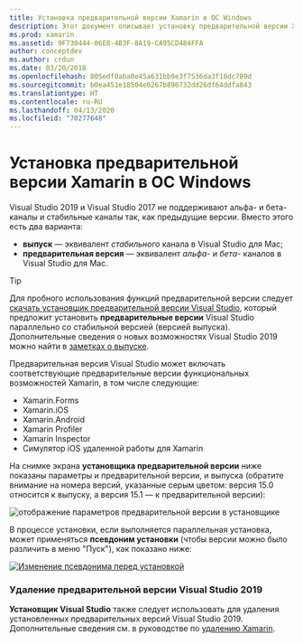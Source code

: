 ```yaml
---
title: Установка предварительной версии Xamarin в ОС Windows
description: Этот документ описывает установку предварительной версии Xamarin в Visual Studio 2019 с помощью канала предварительного выпуска.
ms.prod: xamarin
ms.assetid: 9F730444-06E8-4B3F-8A19-CA95CD484FFA
author: conceptdev
ms.author: crdun
ms.date: 03/20/2018
ms.openlocfilehash: 805edf0aba0e45a631bb9e3f7536da3f18dc789d
ms.sourcegitcommit: b0ea451e18504e6267b896732dd26df64ddfa843
ms.translationtype: HT
ms.contentlocale: ru-RU
ms.lasthandoff: 04/13/2020
ms.locfileid: "70277648"
---
```

# <a name="installing-xamarin-preview-on-windows"></a>Установка предварительной версии Xamarin в ОС Windows

Visual Studio 2019 и Visual Studio 2017 не поддерживают альфа- и бета-каналы и стабильные каналы так, как предыдущие версии. Вместо этого есть два варианта:

- **выпуск** — эквивалент _стабильного_ канала в Visual Studio для Mac;
- **предварительная версия** — эквивалент _альфа-_ и _бета-_ каналов в Visual Studio для Mac.

> [!TIP]
> Для пробного использования функций предварительной версии следует [скачать установщик предварительной версии Visual Studio](https://visualstudio.microsoft.com/vs/preview/), который предложит установить **предварительные версии** Visual Studio параллельно со стабильной версией (версией выпуска). Дополнительные сведения о новых возможностях Visual Studio 2019 можно найти в [заметках о выпуске](https://docs.microsoft.com/visualstudio/releases/2019/release-notes).

Предварительная версия Visual Studio может включать соответствующие предварительные версии функциональных возможностей Xamarin, в том числе следующие:

- Xamarin.Forms
- Xamarin.iOS
- Xamarin.Android
- Xamarin Profiler
- Xamarin Inspector
- Симулятор iOS удаленной работы для Xamarin

На снимке экрана **установщика предварительной версии** ниже показаны параметры и предварительной версии, и выпуска (обратите внимание на номера версий, указанные серым цветом: версия 15.0 относится к выпуску, а версия 15.1 — к предварительной версии):

![отображение параметров предварительной версии в установщике](windows-images/vs2017-installer.jpg)

В процессе установки, если выполняется параллельная установка, может применяться **псевдоним установки** (чтобы версии можно было различить в меню "Пуск"), как показано ниже:

[![Изменение псевдонима перед установкой](windows-images/vs2017-nickname-sml.png "Изменение псевдонима перед установкой")](windows-images/vs2017-nickname.png#lightbox)

### <a name="uninstalling-visual-studio-2019-preview"></a>Удаление предварительной версии Visual Studio 2019

**Установщик Visual Studio** также следует использовать для удаления установленных предварительных версий Visual Studio 2019. Дополнительные сведения см. в руководстве по [удалению Xamarin](uninstalling-xamarin.md#uninstallvs2017).
